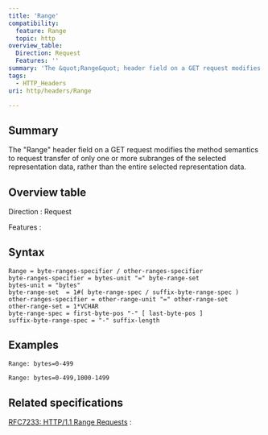 ```yaml
---
title: 'Range'
compatibility:
  feature: Range
  topic: http
overview_table:
  Direction: Request
  Features: ''
summary: 'The &quot;Range&quot; header field on a GET request modifies the method semantics to request transfer of only one or more subranges of the selected representation data, rather than the entire selected representation data.'
tags:
  - HTTP_Headers
uri: http/headers/Range

---
```

## Summary

The &quot;Range&quot; header field on a GET request modifies the method semantics to request transfer of only one or more subranges of the selected representation data, rather than the entire selected representation data.

## Overview table

Direction
:   Request

Features
:

## Syntax

    Range = byte-ranges-specifier / other-ranges-specifier
    byte-ranges-specifier = bytes-unit "=" byte-range-set
    bytes-unit = "bytes"
    byte-range-set  = 1#( byte-range-spec / suffix-byte-range-spec )
    other-ranges-specifier = other-range-unit "=" other-range-set
    other-range-set = 1*VCHAR
    byte-range-spec = first-byte-pos "-" [ last-byte-pos ]
    suffix-byte-range-spec = "-" suffix-length

## Examples

```
Range: bytes=0-499
```

``` html
Range: bytes=0-499,1000-1499
```

## Related specifications

[RFC7233: HTTP/1.1 Range Requests](http://tools.ietf.org/html/rfc7233#section-3.1)
:

